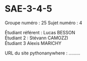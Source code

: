 # SAE-3-4-5

Groupe numéro : 25
Sujet numéro : 4

Étudiant référent : Lucas BESSON  
Étudiant 2 : Stévann CAMOZZI  
Étudiant 3 Alexis MARICHY 

URL du site pythonanywhere : .........
